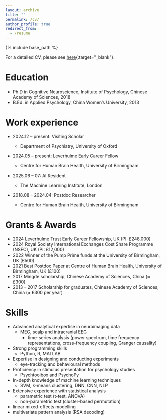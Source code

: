 ```yaml
---
layout: archive
title: ""
permalink: /cv/
author_profile: true
redirect_from:
  - /resume
---
```


{% include base_path %}

For a detailed CV, please see [here](/files/cv.pdf){:target="_blank"}.

Education
======
* Ph.D in Cognitive Neuroscience, Institute of Psychology, Chinese Academy of Sciences, 2018
* B.Ed. in Applied Psychology, China Women’s University, 2013

Work experience
======
* 2024.12 – present: Visiting Scholar
  * Department of Psychiatry, University of Oxford

* 2024.05 – present: Leverhulme Early Career Fellow 
  * Centre for Human Brain Health, University of Birmingham

* 2025.06 – 07: AI Resident 
  * The Machine Learning Institute, London

* 2018.08 – 2024.04: Postdoc Researcher
  * Centre for Human Brain Health, University of Birmingham

Grants & Awards
======
* 2024 Leverhulme Trust Early Career Fellowship, UK (PI: £248,000)
* 2024 Royal Society International Exchanges Cost Share Programme (NSFC), UK (PI: £12,000)
* 2022 Winner of the Pump Prime funds at the University of Birmingham, UK (£500)
* 2021 Best Postdoc Paper at Centre of Human Brain Health, University of Birmingham, UK (£100)
* 2017 Mingde scholarship, Chinese Academy of Sciences, China (≈ £300)
* 2013 – 2017 Scholarship for graduates, Chinese Academy of Sciences, China (≈ £300 per year)

Skills
======
* Advanced analytical expertise in neuroimaging data
  * MEG, scalp and intracranial EEG
    * time-series analysis (power spectrum, time frequency representations, cross-frequency coupling, Granger causality)
* Strong programming skills
  * Python, R, MATLAB
* Expertise in designing and conducting experiments
  * eye-tracking and behavioural methods
* Proficiency in stimulus presentation for psychology studies
  * Psychtoolbox and PsychoPy
* In-depth knowledge of machine learning techniques
  * SVM, k-means clustering, DNN, CNN, NLP
* Extensive experience with statistical analysis
  * parametric test (t-test, ANOVA)
  * non-parametric test (cluster-based permutation)
* linear mixed-effects modelling
* multivariate pattern analysis (RSA decoding)
